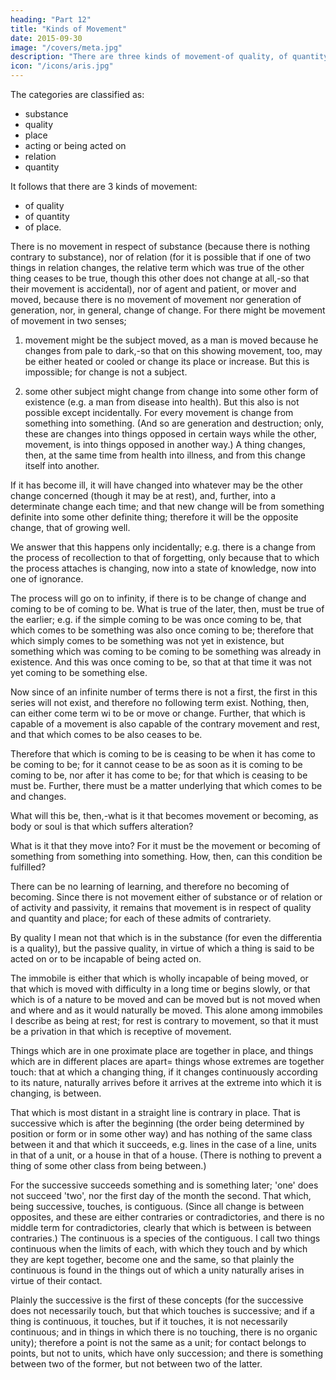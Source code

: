 ```yaml
---
heading: "Part 12"
title: "Kinds of Movement"
date: 2015-09-30
image: "/covers/meta.jpg"
description: "There are three kinds of movement-of quality, of quantity, of place"
icon: "/icons/aris.jpg"
---
```




The categories are classified as:
- substance
- quality
- place
- acting or being acted on
- relation
- quantity

It follows that there are 3 kinds of movement:
- of quality
- of quantity
- of place. 

There is no movement in respect of substance (because there is nothing contrary to substance), nor of relation (for it is possible that if one of two things in relation changes, the relative term which was true of the other thing ceases to be true, though this other does not change at all,-so that their movement is accidental), nor of agent and patient, or mover and moved, because there is no movement of movement nor generation of generation, nor, in general, change of change. For there might be movement of movement in two senses;

1. movement might be the subject moved, as a man is moved because he changes from pale to dark,-so that on this showing movement, too, may be either heated or cooled or change its place or increase. But this is impossible; for change is not a subject.

2. some other subject might change from change into some other form of existence (e.g. a man from disease into health). But this also is not possible except incidentally. For every movement is change from something into something. (And so are generation and destruction; only, these are changes into things opposed in certain ways while the other, movement, is into things opposed in another way.) A thing changes, then, at the same time from health into illness, and from this change itself into another. 

If it has become ill, it will have changed into whatever may be the other change concerned (though it may be at rest), and, further, into a determinate change each time; and that new change will be from something definite into some other definite thing; therefore it will be the opposite change, that of growing well. 

We answer that this happens only incidentally; e.g. there is a change from the process of recollection to that of forgetting, only because that to which the process attaches is changing, now into a state of knowledge, now into one of ignorance.

The process will go on to infinity, if there is to be change of change and coming to be of coming to be. What is true of the later, then, must be true of the earlier; e.g. if the simple coming to be was once coming to be, that which comes to be something was also once coming to be; therefore that which simply comes to be something was not yet in existence, but something which was coming to be coming to be something was already in existence. And this was once coming to be, so that at that time it was not yet coming to be something else. 

Now since of an infinite number of terms there is not a first, the first in this series will not exist, and therefore no following term exist. Nothing, then, can either come term wi to be or move or change. Further, that which is capable of a movement is also capable of the contrary movement and rest, and that which comes to be also ceases to be. 

Therefore that which is coming to be is ceasing to be when it has come to be coming to be; for it cannot cease to be as soon as it is coming to be coming to be, nor after it has come to be; for that which is ceasing to be must be. Further, there must be a matter underlying that which comes to be and changes. 

What will this be, then,-what is it that becomes movement or becoming, as body or soul is that which suffers alteration? 

What is it that they move into? For it must be the movement or becoming of something from something into something. How, then, can this condition be fulfilled?

There can be no learning of learning, and therefore no becoming of becoming. Since there is not movement either of substance or of relation or of activity and passivity, it remains that movement is in respect of quality and quantity and place; for each of these admits of contrariety. 

By quality I mean not that which is in the substance (for even the differentia is a quality), but the passive quality, in virtue of which a thing is said to be acted on or to be incapable of being acted on. 

The immobile is either that which is wholly incapable of being moved, or that which is moved with difficulty in a long time or begins slowly, or that which is of a nature to be moved and can be moved but is not moved when and where and as it would naturally be moved. This alone among immobiles I describe as being at rest; for rest is contrary to movement, so that it must be a privation in that which is receptive of movement.

Things which are in one proximate place are together in place, and things which are in different places are apart= things whose extremes are together touch: that at which a changing thing, if it changes continuously according to its nature, naturally arrives before it arrives at the extreme into which it is changing, is between. 

That which is most distant in a straight line is contrary in place. That is successive which is after the beginning (the order being determined by position or form or in some other way) and has nothing of the same class between it and that which it succeeds, e.g. lines in the case of a line, units in that of a unit, or a house in that of a house. (There is nothing to prevent a thing of some other class from being between.) 

For the successive succeeds something and is something later; 'one' does not succeed 'two', nor the first day of the month the second. That which, being successive, touches, is contiguous. (Since all change is between opposites, and these are either contraries or contradictories, and there is no middle term for contradictories, clearly that which is between is between contraries.) The continuous is a species of the contiguous. I call two things continuous when the limits of each, with which they touch and by which they are kept together, become one and the same, so that plainly the continuous is found in the things out of which a unity naturally arises in virtue of their contact. 

Plainly the successive is the first of these concepts (for the successive does not necessarily touch, but that which touches is successive; and if a thing is continuous, it touches, but if it touches, it is not necessarily continuous; and in things in which there is no touching, there is no organic unity); therefore a point is not the same as a unit; for contact belongs to points, but not to units, which have only succession; and there is something between two of the former, but not between two of the latter.